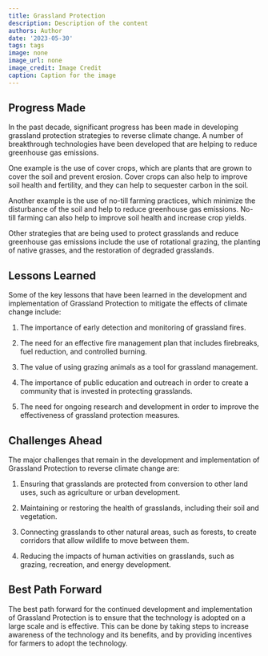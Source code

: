 ```yaml
---
title: Grassland Protection
description: Description of the content
authors: Author
date: '2023-05-30'
tags: tags
image: none
image_url: none
image_credit: Image Credit
caption: Caption for the image
---
```


## Progress Made

In the past decade, significant progress has been made in developing grassland protection strategies to reverse climate change. A number of breakthrough technologies have been developed that are helping to reduce greenhouse gas emissions.

One example is the use of cover crops, which are plants that are grown to cover the soil and prevent erosion. Cover crops can also help to improve soil health and fertility, and they can help to sequester carbon in the soil.

Another example is the use of no-till farming practices, which minimize the disturbance of the soil and help to reduce greenhouse gas emissions. No-till farming can also help to improve soil health and increase crop yields.

Other strategies that are being used to protect grasslands and reduce greenhouse gas emissions include the use of rotational grazing, the planting of native grasses, and the restoration of degraded grasslands.

## Lessons Learned

Some of the key lessons that have been learned in the development and implementation of Grassland Protection to mitigate the effects of climate change include:

1. The importance of early detection and monitoring of grassland fires.

2. The need for an effective fire management plan that includes firebreaks, fuel reduction, and controlled burning.

3. The value of using grazing animals as a tool for grassland management.

4. The importance of public education and outreach in order to create a community that is invested in protecting grasslands.

5. The need for ongoing research and development in order to improve the effectiveness of grassland protection measures.

## Challenges Ahead

The major challenges that remain in the development and implementation of Grassland Protection to reverse climate change are:

1. Ensuring that grasslands are protected from conversion to other land uses, such as agriculture or urban development.

2. Maintaining or restoring the health of grasslands, including their soil and vegetation.

3. Connecting grasslands to other natural areas, such as forests, to create corridors that allow wildlife to move between them.

4. Reducing the impacts of human activities on grasslands, such as grazing, recreation, and energy development.

## Best Path Forward

The best path forward for the continued development and implementation of Grassland Protection is to ensure that the technology is adopted on a large scale and is effective. This can be done by taking steps to increase awareness of the technology and its benefits, and by providing incentives for farmers to adopt the technology.
